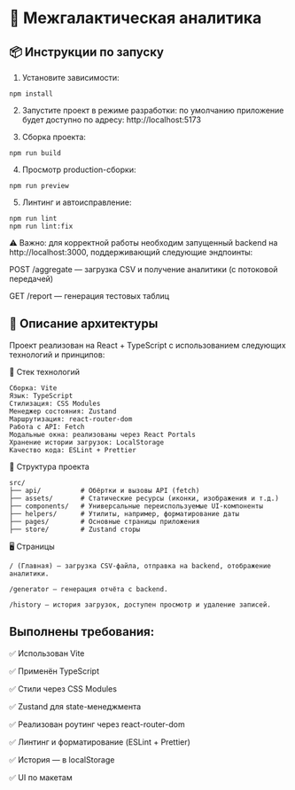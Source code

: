 # 🚀 Межгалактическая аналитика

## 📦 Инструкции по запуску

1. Установите зависимости:

```
npm install
```
2. Запустите проект в режиме разработки:
по умолчанию приложение будет доступно по адресу: http://localhost:5173

3. Сборка проекта:
```
npm run build
```
4. Просмотр production-сборки:
```
npm run preview
```

5. Линтинг и автоисправление:
```
npm run lint
npm run lint:fix
```

⚠️ Важно: для корректной работы необходим запущенный backend на http://localhost:3000, поддерживающий следующие эндпоинты:

POST /aggregate — загрузка CSV и получение аналитики (с потоковой передачей)

GET /report — генерация тестовых таблиц

## 🧱 Описание архитектуры
Проект реализован на React + TypeScript с использованием следующих технологий и принципов:

🔧 Стек технологий
```
Сборка: Vite
Язык: TypeScript
Стилизация: CSS Modules
Менеджер состояния: Zustand
Маршрутизация: react-router-dom
Работа с API: Fetch
Модальные окна: реализованы через React Portals
Хранение истории загрузок: LocalStorage
Качество кода: ESLint + Prettier
```

📁 Структура проекта
```
src/
├── api/          # Обёртки и вызовы API (fetch)
├── assets/       # Статические ресурсы (иконки, изображения и т.д.)
├── components/   # Универсальные переиспользуемые UI-компоненты
├── helpers/      # Утилиты, например, форматирование даты
├── pages/        # Основные страницы приложения
├── store/        # Zustand сторы
```

🖥️ Страницы
```
/ (Главная) — загрузка CSV-файла, отправка на backend, отображение аналитики.

/generator — генерация отчёта с backend.

/history — история загрузок, доступен просмотр и удаление записей.
```

## Выполнены требования:

✅ Использован Vite

✅ Применён TypeScript

✅ Стили через CSS Modules

✅ Zustand для state-менеджмента

✅ Реализован роутинг через react-router-dom

✅ Линтинг и форматирование (ESLint + Prettier)

✅ История — в localStorage

✅ UI по макетам
